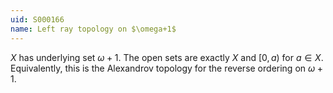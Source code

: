 ```yaml
---
uid: S000166
name: Left ray topology on $\omega+1$
---
```


$X$ has underlying set $\omega+1$. The open sets are exactly $X$ and $[0,a)$ for $a \in X$. Equivalently, this is the Alexandrov topology for the reverse ordering on $\omega+1$.
